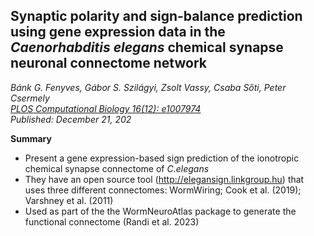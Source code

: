 ## Synaptic polarity and sign-balance prediction using gene expression data in the _Caenorhabditis elegans_ chemical synapse neuronal connectome network

_Bánk G. Fenyves, Gábor S. Szilágyi, Zsolt Vassy, Csaba Sőti, Peter Csermely<br>
 *[PLOS Computational Biology 16(12): e1007974](https://doi.org/10.1371/journal.pcbi.1007974)*<br>
Published: December 21, 202_

**Summary**

- Present a gene expression-based sign prediction of the ionotropic chemical synapse connectome of _C.elegans_
- They have an open source tool (http://elegansign.linkgroup.hu) that uses three different connectomes: WormWiring; Cook et al. (2019); Varshney et al. (2011)
- Used as part of the the WormNeuroAtlas package to generate the functional connectome (Randi et al. 2023)
